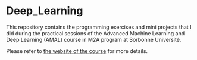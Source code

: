 # Deep_Learning
This repository contains the programming exercises and mini projects that I did during the practical sessions of the Advanced Machine Learning and Deep Learning (AMAL) course in M2A program at Sorbonne Université.

Please refer to [the website of the course](https://dac.lip6.fr/master/amal-2024-2025/) for more details.

